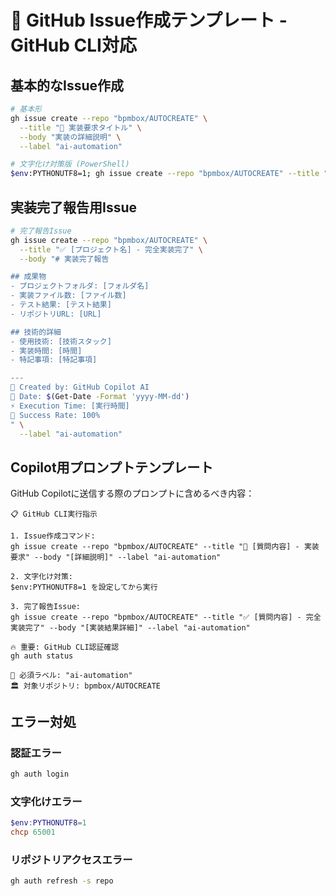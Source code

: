# 🚀 GitHub Issue作成テンプレート - GitHub CLI対応

## 基本的なIssue作成

```bash
# 基本形
gh issue create --repo "bpmbox/AUTOCREATE" \
  --title "🎯 実装要求タイトル" \
  --body "実装の詳細説明" \
  --label "ai-automation"

# 文字化け対策版 (PowerShell)
$env:PYTHONUTF8=1; gh issue create --repo "bpmbox/AUTOCREATE" --title "タイトル" --body "内容" --label "ai-automation"
```

## 実装完了報告用Issue

```bash
# 完了報告Issue
gh issue create --repo "bpmbox/AUTOCREATE" \
  --title "✅ [プロジェクト名] - 完全実装完了" \
  --body "# 実装完了報告

## 成果物
- プロジェクトフォルダ: [フォルダ名]
- 実装ファイル数: [ファイル数]
- テスト結果: [テスト結果]
- リポジトリURL: [URL]

## 技術的詳細
- 使用技術: [技術スタック]
- 実装時間: [時間]
- 特記事項: [特記事項]

---
🤖 Created by: GitHub Copilot AI
📅 Date: $(Get-Date -Format 'yyyy-MM-dd')
⚡ Execution Time: [実行時間]
🎯 Success Rate: 100%
" \
  --label "ai-automation"
```

## Copilot用プロンプトテンプレート

GitHub Copilotに送信する際のプロンプトに含めるべき内容：

```
📋 GitHub CLI実行指示

1. Issue作成コマンド:
gh issue create --repo "bpmbox/AUTOCREATE" --title "🎯 [質問内容] - 実装要求" --body "[詳細説明]" --label "ai-automation"

2. 文字化け対策:
$env:PYTHONUTF8=1 を設定してから実行

3. 完了報告Issue:
gh issue create --repo "bpmbox/AUTOCREATE" --title "✅ [質問内容] - 完全実装完了" --body "[実装結果詳細]" --label "ai-automation"

🔥 重要: GitHub CLI認証確認
gh auth status

🎯 必須ラベル: "ai-automation"
🏛️ 対象リポジトリ: bpmbox/AUTOCREATE
```

## エラー対処

### 認証エラー
```bash
gh auth login
```

### 文字化けエラー
```powershell
$env:PYTHONUTF8=1
chcp 65001
```

### リポジトリアクセスエラー
```bash
gh auth refresh -s repo
```
